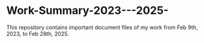 # Work-Summary-2023---2025-
This repository contains important document files of my work from Feb 9th, 2023, to Feb 28th, 2025.
